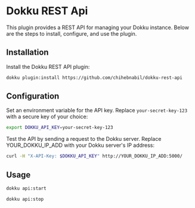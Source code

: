 # Dokku REST Api

This plugin provides a REST API for managing your Dokku instance. Below are the steps to install, configure, and use the plugin.

## Installation

Install the Dokku REST API plugin:

```bash
dokku plugin:install https://github.com/chihebnabil/dokku-rest-api
```

## Configuration

Set an environment variable for the API key.
Replace `your-secret-key-123` with a secure key of your choice:

```bash
export DOKKU_API_KEY=your-secret-key-123
```

Test the API by sending a request to the Dokku server. Replace YOUR_DOKKU_IP_ADD with your Dokku server's IP address:

```bash
curl -H "X-API-Key: $DOKKU_API_KEY" http://YOUR_DOKKU_IP_ADD:5000/
```

## Usage

```bash
dokku api:start
```

```bash
dokku api:stop
```

